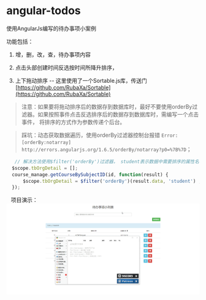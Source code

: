 # angular-todos
使用AngularJs编写的待办事项小案例

功能包括：
  1. 增，删，改，查，待办事项内容
  
  2. 点击头部创建时间反选按时间所降升排序，
  
  3. 上下拖动排序 -- 这里使用了一个Sortable.js库，传送门 [https://github.com/RubaXa/Sortable](https://github.com/RubaXa/Sortable)
  
  > 注意：如果要将拖动排序后的数据存到数据库时，最好不要使用orderBy过滤器。如果按照事件点击反选排序后的数据存到数据库时，需编写一个点击事件，
  将排序的方式作为参数传递个后台。
  
  > 踩坑：动态获取数据遍历，使用orderBy过滤器控制台报错 
  `Error: [orderBy:notarray] http://errors.angularjs.org/1.6.5/orderBy/notarray?p0=%7B%7D`；
  
  ``` javascript
    // 解决方法使用$filter('orderBy')过滤器， student表示数据中需要排序的属性名 例如：
    $scope.tbOrgDetail = [];
    course_manage.getCourseBySubjectID(id, function(result) {
        $scope.tbOrgDetail = $filter('orderBy')(result.data, 'student') ;
    });
  ```
  
  项目演示：
  ![Alt text](./demo.gif)
